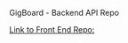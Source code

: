 GigBoard - Backend API Repo

[Link to Front End Repo:](https://github.com/benhammondmusic/gigboard)
